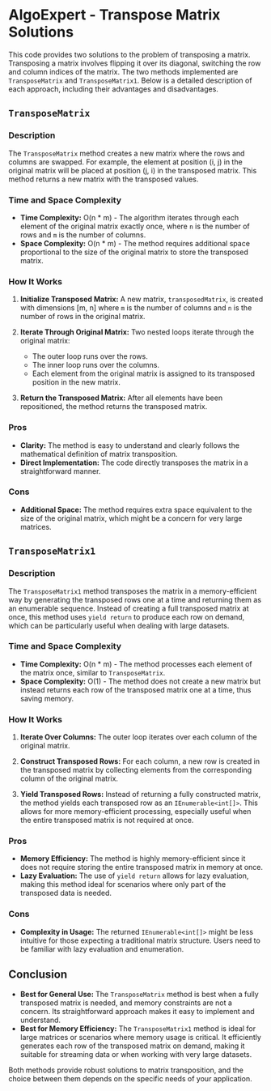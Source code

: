# AlgoExpert - Transpose Matrix Solutions

This code provides two solutions to the problem of transposing a matrix. Transposing a matrix involves flipping it over its diagonal, switching the row and column indices of the matrix. The two methods implemented are `TransposeMatrix` and `TransposeMatrix1`. Below is a detailed description of each approach, including their advantages and disadvantages.

## `TransposeMatrix`

### Description
The `TransposeMatrix` method creates a new matrix where the rows and columns are swapped. For example, the element at position (i, j) in the original matrix will be placed at position (j, i) in the transposed matrix. This method returns a new matrix with the transposed values.

### Time and Space Complexity
- **Time Complexity:** O(n * m) - The algorithm iterates through each element of the original matrix exactly once, where `n` is the number of rows and `m` is the number of columns.
- **Space Complexity:** O(n * m) - The method requires additional space proportional to the size of the original matrix to store the transposed matrix.

### How It Works
1. **Initialize Transposed Matrix:** A new matrix, `transposedMatrix`, is created with dimensions [m, n] where `m` is the number of columns and `n` is the number of rows in the original matrix.
   
2. **Iterate Through Original Matrix:** Two nested loops iterate through the original matrix:
   - The outer loop runs over the rows.
   - The inner loop runs over the columns.
   - Each element from the original matrix is assigned to its transposed position in the new matrix.

3. **Return the Transposed Matrix:** After all elements have been repositioned, the method returns the transposed matrix.

### Pros
- **Clarity:** The method is easy to understand and clearly follows the mathematical definition of matrix transposition.
- **Direct Implementation:** The code directly transposes the matrix in a straightforward manner.

### Cons
- **Additional Space:** The method requires extra space equivalent to the size of the original matrix, which might be a concern for very large matrices.

## `TransposeMatrix1`

### Description
The `TransposeMatrix1` method transposes the matrix in a memory-efficient way by generating the transposed rows one at a time and returning them as an enumerable sequence. Instead of creating a full transposed matrix at once, this method uses `yield return` to produce each row on demand, which can be particularly useful when dealing with large datasets.

### Time and Space Complexity
- **Time Complexity:** O(n * m) - The method processes each element of the matrix once, similar to `TransposeMatrix`.
- **Space Complexity:** O(1) - The method does not create a new matrix but instead returns each row of the transposed matrix one at a time, thus saving memory.

### How It Works
1. **Iterate Over Columns:** The outer loop iterates over each column of the original matrix.
   
2. **Construct Transposed Rows:** For each column, a new row is created in the transposed matrix by collecting elements from the corresponding column of the original matrix.

3. **Yield Transposed Rows:** Instead of returning a fully constructed matrix, the method yields each transposed row as an `IEnumerable<int[]>`. This allows for more memory-efficient processing, especially useful when the entire transposed matrix is not required at once.

### Pros
- **Memory Efficiency:** The method is highly memory-efficient since it does not require storing the entire transposed matrix in memory at once.
- **Lazy Evaluation:** The use of `yield return` allows for lazy evaluation, making this method ideal for scenarios where only part of the transposed data is needed.

### Cons
- **Complexity in Usage:** The returned `IEnumerable<int[]>` might be less intuitive for those expecting a traditional matrix structure. Users need to be familiar with lazy evaluation and enumeration.

## Conclusion

- **Best for General Use:** The `TransposeMatrix` method is best when a fully transposed matrix is needed, and memory constraints are not a concern. Its straightforward approach makes it easy to implement and understand.
- **Best for Memory Efficiency:** The `TransposeMatrix1` method is ideal for large matrices or scenarios where memory usage is critical. It efficiently generates each row of the transposed matrix on demand, making it suitable for streaming data or when working with very large datasets.

Both methods provide robust solutions to matrix transposition, and the choice between them depends on the specific needs of your application.
